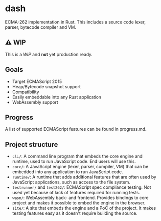 # dash
ECMA-262 implementation in Rust.
This includes a source code lexer, parser, bytecode compiler and VM. 

## ⚠️ WIP
This is a *WIP* and **not** yet production ready.

## Goals
- Target ECMAScript 2015
- Heap/Bytecode snapshot support
- Compatibility
- Easily embeddable into any Rust application
- WebAssembly support

## Progress
A list of supported ECMAScript features can be found in progress.md.

## Project structure
- `cli/`: A command line program that embeds the core engine and runtime, used to run JavaScript code. End users will use this. 
- `core/`: A JavaScript engine (lexer, parser, compiler, VM) that can be embedded into any application to run JavaScript code.
- `runtime/`: A runtime that adds additional features that are often used by JavaScript applications, such as access to the file system.
- `testrunner/` and `test262/`: ECMAScript spec compliance testing. Not used yet because of lack of features required for running tests.
- `wasm/`: WebAssembly back- and frontend. Provides bindings to core project and makes it possible to embed the engine in the browser.
- `site/`: A site that embeds the engine and a PoC of the project. It makes testing features easy as it doesn't require building the source.